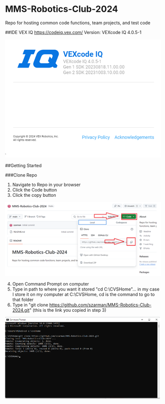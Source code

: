 # MMS-Robotics-Club-2024

Repo for hosting common code functions, team projects, and test code

##IDE
   VEX IQ https://codeiq.vex.com/
   Version: VEXcode IQ 4.0.5-1

![Alt text](IMG/vex-iq-version.png)

##Getting Started

###Clone Repo
   1) Navigate to Repo in your browser
   2) Click the Code button
   3) Click the copy button

![Alt text](IMG/Clone.png)

   4) Open Command Prompt on computer
   5) Type in path to where you want it stored "cd C:\CVSHome"... in my case I store it on my computer at C:\CVSHome, cd is the command to go to that folder
   6) Type in "git clone https://github.com/szarman/MMS-Robotics-Club-2024.git" (this is the link you copied in step 3)

![Alt text](IMG/Command_clone.png)

